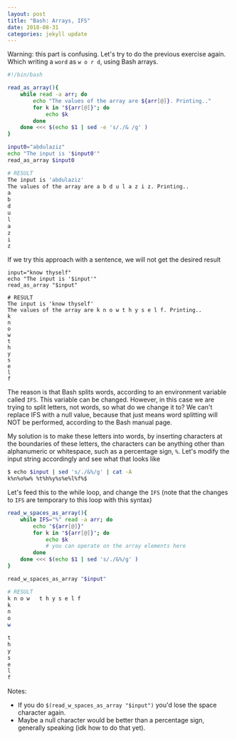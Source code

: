```yaml
---
layout: post
title: "Bash: Arrays, IFS"
date: 2018-08-31
categories: jekyll update
---
```


Warning: this part is confusing. Let's try to do the previous exercise again. Which writing a `word` as `w o r d`, using Bash arrays.

``` bash
#!/bin/bash

read_as_array(){
	while read -a arr; do 
		echo "The values of the array are ${arr[@]}. Printing.."
		for k in "${arr[@]}"; do
			echo $k
		done
	done <<< $(echo $1 | sed -e 's/./& /g' )
}

input0="abdulaziz"
echo "The input is '$input0'"
read_as_array $input0

# RESULT
The input is 'abdulaziz'
The values of the array are a b d u l a z i z. Printing..
a
b
d
u
l
a
z
i
z
```
If we try this approach with a sentence, we will not get the desired result
```
input="know thyself" 
echo "The input is '$input'"
read_as_array "$input"

# RESULT
The input is 'know thyself'
The values of the array are k n o w t h y s e l f. Printing..
k
n
o
w
t
h
y
s
e
l
f
```
The reason is that Bash splits words, according to an environment variable called `IFS`. This variable can be changed. However, in this case we are trying to split letters, not words, so what do we change it to? We can't replace IFS with a null value, because that just means word splitting will NOT be performed, according to the Bash manual page.

My solution is to make these letters into words, by inserting characters at the boundaries of these letters, the characters can be anything other than alphanumeric or whitespace, such as a percentage sign, `%`. Let's modify the input string accordingly and see what that looks like

``` bash
$ echo $input | sed 's/./&%/g' | cat -A
k%n%o%w% %t%h%y%s%e%l%f%$
```
Let's feed this to the while loop, and change the `IFS` (note that the changes to `IFS` are temporary to this loop with this syntax)

``` bash
read_w_spaces_as_array(){
	while IFS="%" read -a arr; do 
		echo "${arr[@]}"
		for k in "${arr[@]}"; do
			echo $k 
			# you can operate on the array elements here
		done
	done <<< $(echo $1 | sed 's/./&%/g' )
}

read_w_spaces_as_array "$input"

# RESULT
k n o w   t h y s e l f
k
n
o
w

t
h
y
s
e
l
f
```
Notes:
* If you do `$(read_w_spaces_as_array "$input")` you'd lose the space character again.
* Maybe a null character would be better than a percentage sign, generally speaking (idk how to do that yet).
